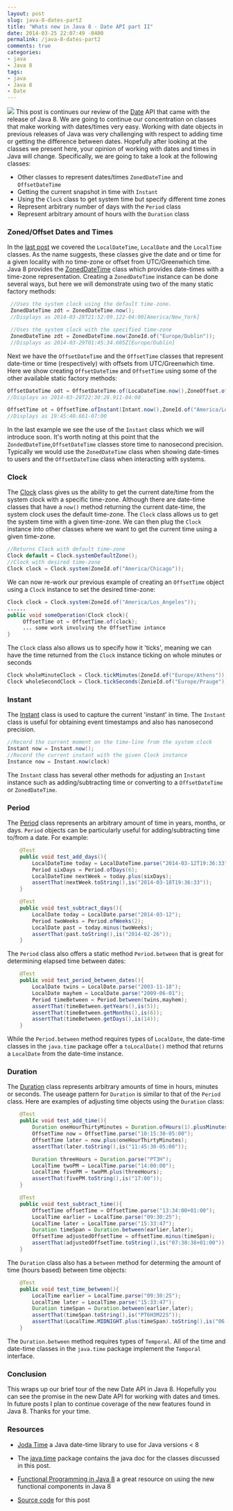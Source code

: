 ```yaml
---
layout: post
slug: java-8-dates-part2
title: "Whats new in Java 8 - Date API part II"
date: 2014-03-25 22:07:49 -0400
permalink: /java-8-dates-part2
comments: true
categories:
- java
- Java 8
tags:
- java
- Java 8
- Date
---
```


<img class="left" src="{{ site.media_url }}/images/javaEight.jpeg" /> This post is continues our review of the [Date](http://docs.oracle.com/javase/8/docs/api/java/time/package-summary.html) API that came with the release of Java 8.  We are going to continue our concentration on classes that make working with dates/times very easy.  Working with date objects in previous releases of Java was very challenging with respect to adding time or getting the difference between dates.  Hopefully after looking at the classes we present here, your opinion of working with dates and times in Java will change.  Specifically, we are going to take a look at the following classes:


  +  Other classes to represent dates/times `ZonedDateTime`   and `OffsetDateTime`
  + Getting the current snapshot in time with `Instant`
  + Using the `Clock` class to get system time but specify different time zones
  + Represent arbitrary number of days with the `Period` class
  + Represent arbitrary amount of hours with the `Duration` class
  

<!--more-->
### Zoned/Offset Dates and Times


In the [last post](http://codingjunkie.net/java-8-dates-part1) we covered the `LocalDateTime`, `LocalDate` and the `LocalTime` classes.   As the name suggests, these classes give the date and or time for a given locality with no time-zone or offset from UTC/Greenwhich time.  Java 8 provides the [ZonedDateTime](http://docs.oracle.com/javase/8/docs/api/java/time/ZonedDateTime.html) class which provides date-times with a time-zone representation.  Creating a `ZonedDateTime` instance can be done several ways, but here we will demonstrate using two of the many static factory methods: 
```java
 //Uses the system clock using the default time-zone.
 ZonedDateTime zdt = ZonedDateTime.now();
 //Displays as 2014-03-28T21:52:09.122-04:00[America/New_York]

 //Uses the system clock with the specified time-zone
 ZonedDateTime zdt = ZonedDateTime.now(ZoneId.of("Europe/Dublin"));
 //Displays as 2014-03-29T01:45:34.605Z[Europe/Dublin]
``` 

Next we have the `OffsetDateTime` and the `OffsetTime` classes that represent date-time or time (respectively) with offsets from UTC/Greenwhich time.  Here we show creating `OffsetDateTime` and `OffsetTime` using some of the other available static factory methods: 
```java
OffsetDateTime odt = OffsetDateTime.of(LocaDateTime.now(),ZoneOffset.of("-4"));
//Displays as 2014-03-28T22:30:28.911-04:00

OffsetTime ot = OffsetTime.ofInstant(Intant.now(),ZoneId.of("America/Los_Angeles"));
//Displays as 19:45:40.661-07:00
```
In the last example we see the use of the `Instant` class which we will introduce soon.  It's worth noting at this point that the `ZondedDateTime`,`OffsetDateTime` classes store time to nanosecond precision. Typically we would use the `ZonedDateTime` class when showing date-times to users and the `OffsetDateTime` class when interacting with systems.


### Clock
The [Clock](http://docs.oracle.com/javase/8/docs/api/java/time/Clock.html) class gives us the ability to get the current date/time from the system clock with a specific time-zone. Although there are date-time classes that have a `now()` method returning the current date-time, the system clock uses the default time-zone. The `Clock` class allows us to get the system time with a given time-zone. We can then plug the `Clock` instance into other classes where we want to get the current time using a given time-zone.
```java
//Returns Clock with default time-zone
Clock default = Clock.systemDefaultZone();
//Clock with desired time-zone
Clock clock = Clock.system(ZoneId.of("America/Chicago"));
```
We can now re-work our previous example of creating an `OffsetTime` object using a `Clock` instance to set the desired time-zone:
```java
Clock clock = Clock.system(ZoneId.of("America/Los_Angeles"));
......
public void someOperation(Clock clock){
     OffsetTime ot = OffsetTime.of(clock);
     ... some work involving the OffsetTime intance
}
```

The `Clock` class also allows us to specify how it 'ticks', meaning we can have the time returned from the `Clock` instance ticking on whole minutes or seconds
```java
Clock wholeMinuteClock = Clock.tickMinutes(ZoneId.of("Europe/Athens"));
Clock wholeSecondClock = Clock.tickSeconds(ZonieId.of("Europe/Prauge"));
```

### Instant
The [Instant](http://docs.oracle.com/javase/8/docs/api/java/time/Instant.html) class is used to capture the current 'instant' in time.  The `Instant` class is useful for obtaining event timestamps and also has nanosecond precision. 
```java
//Record the current moment on the time-line from the system clock
Instant now = Instant.now();
//Record the current instant with the given Clock instance
Instance now = Instant.now(clock)
```
The `Instant` class has several other methods for adjusting an `Instant` instance such as adding/subtracting time or converting to a `OffsetDateTime` or `ZonedDateTime`.

### Period
The [Period](http://docs.oracle.com/javase/8/docs/api/java/time/Period.html) class represents an arbitrary amount of time in years, months, or days. `Period` objects can be particularly useful for adding/subtracting time to/from a date. For example:
```java
    @Test
    public void test_add_days(){
        LocalDateTime today = LocalDateTime.parse("2014-03-12T19:36:33");
        Period sixDays = Period.ofDays(6);
        LocalDateTime nextWeek = today.plus(sixDays);
        assertThat(nextWeek.toString(),is("2014-03-18T19:36:33"));
    }

    @Test
    public void test_subtract_days(){
        LocalDate today = LocalDate.parse("2014-03-12");
        Period twoWeeks = Period.ofWeeks(2);
        LocalDate past = today.minus(twoWeeks);
        assertThat(past.toString(),is("2014-02-26"));
    }
```

The `Period` class also offers a static method `Period.between` that is great for determining elapsed time between dates:
```java
    @Test
    public void test_period_between_dates(){
        LocalDate twins = LocalDate.parse("2003-11-18");
        LocalDate mayhem = LocalDate.parse("2009-06-01");
        Period timeBetween = Period.between(twins,mayhem);
        assertThat(timeBetween.getYears(),is(5));
        assertThat(timeBetween.getMonths(),is(6));
        assertThat(timeBetween.getDays(),is(14));
    }    
```
While the `Period.between` method requires types of `LocalDate`,  the date-time classes in the `java.time` package offer a `toLocalDate()` method that returns a `LocalDate` from the date-time instance.


### Duration
The [Duration](http://docs.oracle.com/javase/8/docs/api/java/time/Duration.html) class represents arbitrary amounts of time in hours, minutes or seconds.  The useage pattern for `Duration` is similar to that of the `Period` class. Here are examples of adjusting time objects using the `Duration` class:
```java
    @Test
    public void test_add_time(){
        Duration oneHourThirtyMinutes = Duration.ofHours(1).plusMinutes(30);
        OffsetTime now = OffsetTime.parse("10:15:30-05:00");
        OffsetTime later = now.plus(oneHourThirtyMinutes);
        assertThat(later.toString(),is("11:45:30-05:00"));

        Duration threeHours = Duration.parse("PT3H");
        LocalTime twoPM = LocalTime.parse("14:00:00");
        LocalTime fivePM = twoPM.plus(threeHours);
        assertThat(fivePM.toString(),is("17:00"));
    }

    @Test
    public void test_subtract_time(){
        OffsetTime offsetTime = OffsetTime.parse("13:34:00+01:00");
        LocalTime earlier = LocalTime.parse("09:30:25");
        LocalTime later = LocalTime.parse("15:33:47");
        Duration timeSpan = Duration.between(earlier,later);
        OffsetTime adjustedOffsetTime = offsetTime.minus(timeSpan);
        assertThat(adjustedOffsetTime.toString(),is("07:30:38+01:00"));
    }
```  
The `Duration` class also has a `between` method for determing the amount of time (hours based) between time objects:
```java
    @Test
    public void test_time_between(){
        LocalTime earlier = LocalTime.parse("09:30:25");
        LocalTime later = LocalTime.parse("15:33:47");
        Duration timeSpan = Duration.between(earlier,later);
        assertThat(timeSpan.toString(),is("PT6H3M22S"));
        assertThat(LocalTime.MIDNIGHT.plus(timeSpan).toString(),is("06:03:22"));
    }
```
The `Duration.between` method requires types of `Temporal`. All of the time and date-time classes in the `java.time` package implement the `Temporal` interface.


### Conclusion
This wraps up our brief tour of the new Date API in Java 8.  Hopefully you can see the promise in the new Date API for working with dates and times.  In future posts I plan to continue coverage of the new features found in Java 8.  Thanks for your time.

### Resources

  * [Joda Time](http://www.joda.org/joda-time/) a Java date-time library to use for Java versions < 8


  * The [java.time](http://docs.oracle.com/javase/8/docs/api/java/time/package-summary.html) package contains the java doc for the classes discussed in this post.


  * [Functional Programming in Java 8](http://pragprog.com/book/vsjava8/functional-programming-in-java) a great resource on using the new functional components in Java 8


  * [Source code](https://github.com/bbejeck/Java-8/tree/master/test/bbejeck/dates) for this post
